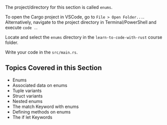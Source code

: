 The project/directory for this section is called `enums`.

To open the Cargo project in VSCode, go to `File > Open Folder...`. Alternatively, navigate to the project directory in Terminal/PowerShell and execute `code .`.

Locate and select the `enums` directory in the `learn-to-code-with-rust` course folder.

Write your code in the `src/main.rs`.

## Topics Covered in this Section

- Enums
- Associated data on enums
- Tuple variants
- Struct variants
- Nested enums
- The match Keyword with enums
- Defining methods on enums
- The if let Keywords
